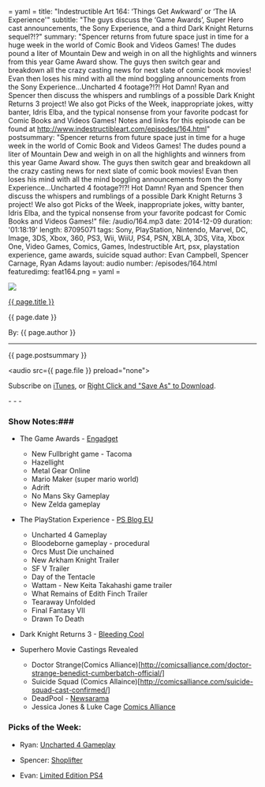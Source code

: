 = yaml =
title: "Indestructible Art 164: ‘Things Get Awkward’ or ‘The IA Experience'"
subtitle: "The guys discuss the ‘Game Awards’, Super Hero cast announcements, the Sony Experience, and a third Dark Knight Returns sequel?!?"
summary: "Spencer returns from future space just in time for a huge week in the world of Comic Book and Videos Games! The dudes pound a liter of Mountain Dew and weigh in on all the highlights and winners from this year Game Award show.  The guys then switch gear and breakdown all the crazy casting news for next slate of comic book movies! Evan then loses his mind with all the mind boggling announcements from the Sony Experience...Uncharted 4 footage?!?! Hot Damn! Ryan and Spencer then discuss the whispers and rumblings of a possible Dark Knight Returns 3 project!  We also got Picks of the Week, inappropriate jokes, witty banter, Idris Elba, and the typical nonsense from your favorite podcast for Comic Books and Videos Games! Notes and links for this episode can be found at http://www.indestructibleart.com/episodes/164.html"
postsummary: "Spencer returns from future space just in time for a huge week in the world of Comic Book and Videos Games! The dudes pound a liter of Mountain Dew and weigh in on all the highlights and winners from this year Game Award show.  The guys then switch gear and breakdown all the crazy casting news for next slate of comic book movies! Evan then loses his mind with all the mind boggling announcements from the Sony Experience...Uncharted 4 footage?!?! Hot Damn! Ryan and Spencer then discuss the whispers and rumblings of a possible Dark Knight Returns 3 project!  We also got Picks of the Week, inappropriate jokes, witty banter, Idris Elba, and the typical nonsense from your favorite podcast for Comic Books and Videos Games!"
file: /audio/164.mp3
date: 2014-12-09
duration: '01:18:19'
length: 87095071
tags: Sony, PlayStation, Nintendo, Marvel, DC, Image, 3DS, Xbox, 360, PS3, Wii, WiiU, PS4, PSN, XBLA, 3DS, Vita, Xbox One, Video Games, Comics, Games, Indestructible Art, psx, playstation experience, game awards, suicide squad
author: Evan Campbell, Spencer Carnage, Ryan Adams
layout: audio
number: /episodes/164.html
featuredimg: feat164.png
= yaml =

<img src='/images/featured/{{ page.featuredimg }}' class='articlesImgCenter group'>

<a href="{{ page.url }}" class='postTitleLink'><p class='postTitle'>{{ page.title }}</p></a>
<p class='postPublished'>{{ page.date }}</p>
<p class='postAuthor'>By: {{ page.author }}</p>
<hr>

<p class='podcastSummary'>{{ page.postsummary }}</p>

<audio src={{ page.file }} preload="none"></audio>
<p class='subLinks'>Subscribe on <a href='http://bit.ly/iapodcast'>iTunes</a>, or <a href={{ page.file }}>Right Click and "Save As" to Download</a>.</p>
- - -

### Show Notes:###
* The Game Awards - [Engadget](http://www.engadget.com/2014/12/06/the-game-awards-trailers/)
    * New Fullbright game - Tacoma
    * Hazellight
    * Metal Gear Online
    * Mario Maker (super mario world)
    * Adrift
    * No Mans Sky Gameplay
    * New Zelda gameplay

* The PlayStation Experience - [PS Blog EU](http://blog.eu.playstation.com/2014/12/06/announcements-playstation-experience/)
    * Uncharted 4 Gameplay
    * Bloodeborne gameplay - procedural
    * Orcs Must Die unchained
    * New Arkham Knight Trailer
    * SF V Trailer
    * Day of the Tentacle
    * Wattam - New Keita Takahashi game trailer
    * What Remains of Edith Finch Trailer
    * Tearaway Unfolded
    * Final Fantasy VII
    * Drawn To Death

* Dark Knight Returns 3 - [Bleeding Cool](http://www.bleedingcool.com/2014/12/frank-miller-and-scott-snyder-to-write-dark-knight-3/)

* Superhero Movie Castings Revealed
    * Doctor Strange(Comics Alliance)[http://comicsalliance.com/doctor-strange-benedict-cumberbatch-official/]
    * Suicide Squad (Comics Allaince)[http://comicsalliance.com/suicide-squad-cast-confirmed/]
    * DeadPool - [Newsarama](http://www.newsarama.com/22899-reports-marvel-casts-the-defenders-jessica-jones-ryan-reynolds-returns-as-deadpool.html)
    * Jessica Jones & Luke Cage [Comics Alliance](http://comicsalliance.com/marvel-jessica-jones-netflix-krysten-ritter-luke-cage-mike-colter/)

### Picks of the Week: ###

* Ryan: [Uncharted 4 Gameplay](https://www.youtube.com/watch?v=Ow2cL-pp6p8)

* Spencer: [Shoplifter](http://www.randomhouse.com/book/237054/shoplifter-by-michael-cho)

* Evan: [Limited Edition PS4](http://www.cnet.com/news/20th-anniversary-ps4-nabs-20k-on-ebay/)
